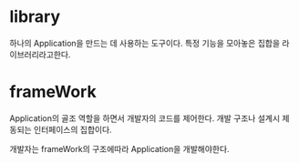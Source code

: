 # library
하나의 Application을 만드는 데 사용하는 도구이다.
특정 기능을 모아놓은 집합을 라이브러리라고한다.

# frameWork
Application의 골조 역할을 하면서 개발자의 코드를 제어한다.
개발 구조나 설계시 제동되는 인터페이스의 집합이다.

개발자는 frameWork의 구조에따라 Application을 개발해야한다.
